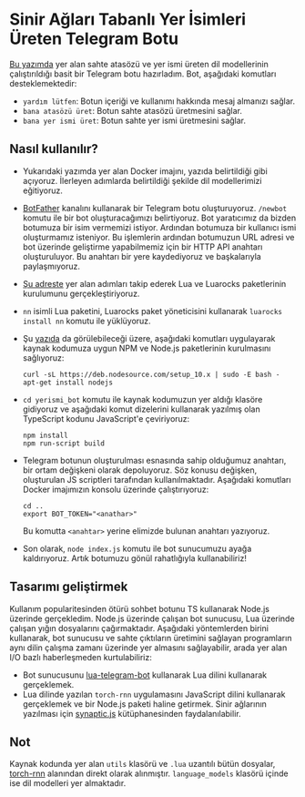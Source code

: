 # Sinir Ağları Tabanlı Yer İsimleri Üreten Telegram Botu
[Bu yazımda](https://ozymaxx.github.io/blog/2017/08/17/sahte-atasoz-yerismi/) yer alan sahte atasözü 
ve yer ismi üreten dil modellerinin çalıştırıldığı basit bir Telegram botu hazırladım. Bot, aşağıdaki komutları 
desteklemektedir:

* `yardım lütfen`: Botun içeriği ve kullanımı hakkında mesaj almanızı sağlar. 
* `bana atasözü üret`: Botun sahte atasözü üretmesini sağlar.
* `bana yer ismi üret`: Botun sahte yer ismi üretmesini sağlar.


## Nasıl kullanılır?
* Yukarıdaki yazımda yer alan Docker imajını, yazıda belirtildiği gibi açıyoruz. İlerleyen adımlarda belirtildiği
şekilde dil modellerimizi eğitiyoruz.

* [BotFather](https://t.me/botfather) kanalını kullanarak bir Telegram botu oluşturuyoruz.
`/newbot` komutu ile bir bot oluşturacağımızı belirtiyoruz. Bot yaratıcımız da bizden botumuza bir isim vermemizi
istiyor. Ardından botumuza bir kullanıcı ismi oluşturmamız isteniyor. Bu işlemlerin ardından botumuzun URL adresi ve 
bot üzerinde geliştirme yapabilmemiz için bir HTTP API anahtarı oluşturuluyor. Bu anahtarı bir yere kaydediyoruz
ve başkalarıyla paylaşmıyoruz.

* [Şu adreste](https://github.com/luarocks/luarocks/wiki/installation-instructions-for-unix) yer alan adımları takip ederek Lua ve Luarocks paketlerinin kurulumunu gerçekleştiriyoruz.

* `nn` isimli Lua paketini, Luarocks paket yöneticisini kullanarak `luarocks install nn` komutu ile yüklüyoruz.

* Şu [yazıda](https://tecadmin.net/install-latest-nodejs-npm-on-ubuntu/) da görülebileceği üzere, aşağıdaki komutları
uygulayarak kaynak kodumuza uygun NPM ve Node.js paketlerinin kurulmasını sağlıyoruz:
    ```
    curl -sL https://deb.nodesource.com/setup_10.x | sudo -E bash -
    apt-get install nodejs
    ```

* `cd yerismi_bot` komutu ile kaynak kodumuzun yer aldığı klasöre gidiyoruz ve aşağıdaki komut dizelerini kullanarak
yazılmış olan TypeScript kodunu JavaScript'e çeviriyoruz:
    ```
    npm install
    npm run-script build
    ```

* Telegram botunun oluşturulması esnasında sahip olduğumuz anahtarı, bir ortam değişkeni olarak depoluyoruz. Söz konusu
değişken, oluşturulan JS scriptleri tarafından kullanılmaktadır. Aşağıdaki komutları Docker imajımızın konsolu üzerinde çalıştırıyoruz:
    ```
    cd ..
    export BOT_TOKEN="<anathar>" 
    ```
    Bu komutta `<anahtar>` yerine elimizde bulunan anahtarı yazıyoruz.

* Son olarak, `node index.js` komutu ile bot sunucumuzu ayağa kaldırıyoruz. Artık botumuzu gönül rahatlığıyla kullanabiliriz!

## Tasarımı geliştirmek
Kullanım popularitesinden ötürü sohbet botunu TS kullanarak Node.js üzerinde gerçekledim. Node.js üzerinde çalışan bot sunucusu, Lua üzerinde çalışan yığın dosyalarını çağırmaktadır. Aşağıdaki yöntemlerden birini kullanarak, bot sunucusu ve sahte çıktıların üretimini sağlayan programların aynı dilin çalışma zamanı üzerinde yer almasını sağlayabilir, arada yer alan I/O bazlı haberleşmeden kurtulabiliriz:

* Bot sunucusunu [lua-telegram-bot](https://github.com/cosmonawt/lua-telegram-bot) kullanarak Lua dilini kullanarak gerçeklemek.
* Lua dilinde yazılan `torch-rnn` uygulamasını JavaScript dilini kullanarak gerçeklemek ve bir Node.js paketi haline getirmek. Sinir ağlarının yazılması için [synaptic.js](https://caza.la/synaptic/#/) kütüphanesinden faydalanılabilir.

## Not
Kaynak kodunda yer alan `utils` klasörü ve `.lua` uzantılı bütün dosyalar, [torch-rnn](https://github.com/jcjohnson/torch-rnn) alanından direkt olarak alınmıştır. `language_models` klasörü içinde ise dil modelleri yer almaktadır.
